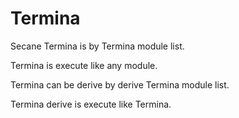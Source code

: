 # Termina

Secane Termina is by Termina module list.

Termina is execute like any module.

Termina can be derive by derive Termina module list.

Termina derive is execute like Termina.